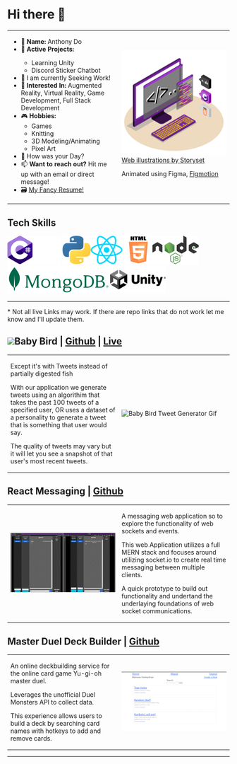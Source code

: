 <!--
**CurryFriedRice/CurryFriedRice** is a ✨ _special_ ✨ repository because its `README.md` (this file) appears on your GitHub profile.

- 🔭 I’m currently working on A lot of different projects that include. 
- 🌱 I’m currently learning Coding Dojo Coding bootcamp
- 👯 I’m looking to collaborate on ...
- 🤔 I’m looking for help with finding work!
- 💬 Ask me about React or C#
- 📫 How to reach me: Hit me up with an email or direct message!
- 😄 Pronouns: [He, Him, They, Them]
- ⚡ Fun fact: 
-->

# Hi there 👋

<!-- GET A REAL BANNER -->

<table>
  <tr>
    <td style="width:50%">
      <ul>
        <li> 📛 <b>Name:</b> Anthony Do</li>
        <li> 🌱 <b>Active Projects: </b></li>
            <ul>
                <li>Learning Unity</li>
                <li>Discord Sticker Chatbot</li>
            </ul>
        <li> 🔭 I am currently Seeking Work! </li>
        <li> 🌽 <b>Interested In:</b> Augmented Reality, Virtual Reality, Game Development, Full Stack Development</li>
        <li> 🎮 <b>Hobbies:</b>
          <ul>
            <li> Games </li>
            <li> Knitting </li> 
            <li> 3D Modeling/Animating </li>
            <li> Pixel Art </li>
          </ul>
        </li>
        <li> 💬 How was your Day? </li>
        <li> 📫 <b>Want to reach out?</b> Hit me up with an email or direct message! </li>
        <li> 🗃 <a href="https://docs.google.com/document/d/1CgYNVYt498GzJb__-u_Hi5YXzTfqqRzYsvhpFHm6LaA/edit?usp=sharing"> My Fancy Resume! </a> </li>
    </td>
    <td style="width:50%">
        <img src=./Assets/img/ScrollingItem.gif style="width:500px"/>
        <div>
            <a href="https://storyset.com/web">Web illustrations by Storyset</a>
            <p>Animated using Figma, <a href="https://www.figma.com/community/plugin/733025261168520714/Figmotion">Figmotion</a><p>
        </div>
    </td>
  </tr>
</table> 

<h2>Tech Skills</h2>

<img src=./Assets/img/Logos/png/CSharp.png alt="C Charp Logo" height=64px/><img src="./Assets/img/Logos/png/Github.png" alt="Github Logo" height=64px/>
<img src="./Assets/img/Logos/png/Python.png" alt="Python Logo" height=64px/><img src="./Assets/img/Logos/png/React.png" alt="React Logo" height=64px/>
<img src="./Assets/img/Logos/png/HTML_Badge.png" alt="HTML 5 Logo" height=64px/><img src="./Assets/img/Logos/png/Node.png" alt="Node JS Logo" height=64px/>
<img src="./Assets/img/Logos/png/Mongo.png" alt="MongoDB Logo" height=64px/><img src="./Assets/img/Logos/png/Unity.png" alt="Unity Logo" height=64px/>

<hr>
<p>* Not all live Links may work. If there are repo links that do not work let me know and I'll update them.</p>

<h2>
                <b><img src=./Assets/img/babybird.ico style="height:32px"/>Baby Bird | <a href="https://github.com/bdulude/twitter-baby-birding">Github</a> | <a href="http://penguin.recipes/">Live</a></b>
</h2>
<table>
    <tr>
        <td width=50%>
            <p>Except it's with Tweets instead of partially digested fish</p>
            <p>With our application we generate tweets using an algorithim that takes the past 100 tweets of a specified user, OR uses a dataset of a personality to generate a tweet that is something that user would say.</p>
            <p>The quality of tweets may vary but it will let you see a snapshot of that user's most recent tweets.</p>
        </td>
        <td width=50%>
            <img src=./Assets/img/TweetGenerator.gif alt="Baby Bird Tweet Generator Gif" width=500px>
        </td>
    </tr>
</table>

<h2>
    <b>React Messaging | <a href="https://github.com/CurryFriedRice/react_messaging">Github</a> <!--| <a>Live</a--></b>  
</h2>
<table>
    <tr>
        <td width=50%>
            <img src=./Assets/img/messenger/Messaging_create_channel_messaging.gif alt="React Messaging Gif"style="width:500px">
        </td>
        <td width=50%>
            <p>A messaging web application so to explore the functionality of web sockets and events.<p>
            <p>This web Application utilizes a full MERN stack and focuses around utilizing socket.io to create real time messaging between multiple clients.</p>
            <p>A quick prototype to build out functionality and undertand the underlaying foundations of web socket communications.</p>
        </td>
    </tr>
</table>


<h2>
  <b>Master Duel Deck Builder | <a href="https://github.com/CurryFriedRice/masterduel_deckbuilder">Github</a> <!--| a>Live</a--></b>  
</h2>
<table>
    <tr>
        <td width=50%>
            <p>An online deckbuilding service for the online card game Yu-gi-oh master duel.<p>
            <p>Leverages the unofficial Duel Monsters API to collect data.</p>
            <p>This experience allows users to build a deck by searching card names with hotkeys to add and remove cards. </p>
        </td>
        <td width=50%>
            <img src=./Assets/img/masterduel/dashboard.gif alt="Deck Builder Gif"style="width:500px">
        </td>
    </tr>
</table>




<hr>

<!-- TODO -->
<!-- 
    I don't know... Do Hobby Stuff?
    Coding Dojo Badges here
    Github Badges
 -->



